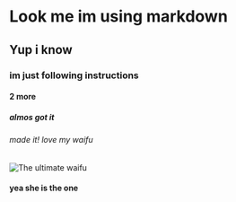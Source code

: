 # Look me im using markdown
## Yup i know
### im just following instructions
#### 2 more
##### almos got it 
###### made it! love my waifu
![The ultimate waifu](https://i.pinimg.com/564x/6a/ee/4d/6aee4de6e29af2e9224ddc15c14db474.jpg)
#### yea she is the one
